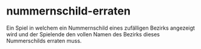 # nummernschild-erraten
Ein Spiel in welchem ein Nummernschild eines zufälligen Bezirks angezeigt wird und der Spielende den vollen Namen des Bezirks dieses Nummerschilds erraten muss.
